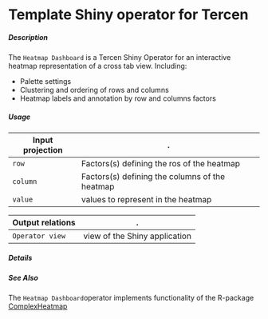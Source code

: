 # Template Shiny operator for Tercen

##### Description

The `Heatmap Dashboard` is a Tercen Shiny Operator for an interactive heatmap representation of a cross tab view.
Including:
- Palette settings
- Clustering and ordering of rows and columns
- Heatmap labels and annotation by row and columns factors

##### Usage

Input projection|.
---|---
`row`  | Factors(s) defining the ros of the heatmap         
`column` | Factors(s) defining the columns of the heatmap      
`value`  | values to represent in the heatmap    

Output relations|.
---|---
`Operator view`        | view of the Shiny application

##### Details


##### See Also
 The `Heatmap Dashboard`operator implements functionality of the R-package [ComplexHeatmap](https://www.bioconductor.org/packages/release/bioc/html/ComplexHeatmap.html)
